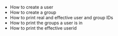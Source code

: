 * How to create a user
* How to create a group
* How to print real and effective user and group IDs
* How to print the groups a user is in
* How to print the effective userid
